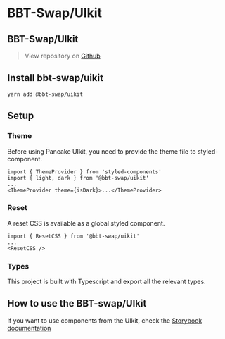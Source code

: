 # BBT-Swap/UIkit

## BBT-Swap/UIkit

> View repository on [Github](https://github.com/thanakiat-gusgus/bbt-uikit.git)

## Install bbt-swap/uikit

```text
yarn add @bbt-swap/uikit
```

## Setup

### Theme

Before using Pancake UIkit, you need to provide the theme file to styled-component.

```text
import { ThemeProvider } from 'styled-components'
import { light, dark } from '@bbt-swap/uikit'
...
<ThemeProvider theme={isDark}>...</ThemeProvider>
```

### Reset

A reset CSS is available as a global styled component.

```text
import { ResetCSS } from '@bbt-swap/uikit'
...
<ResetCSS />
```

### Types

This project is built with Typescript and export all the relevant types.

## How to use the BBT-swap/UIkit

If you want to use components from the UIkit, check the [Storybook documentation](http://207.148.72.50:6006)

